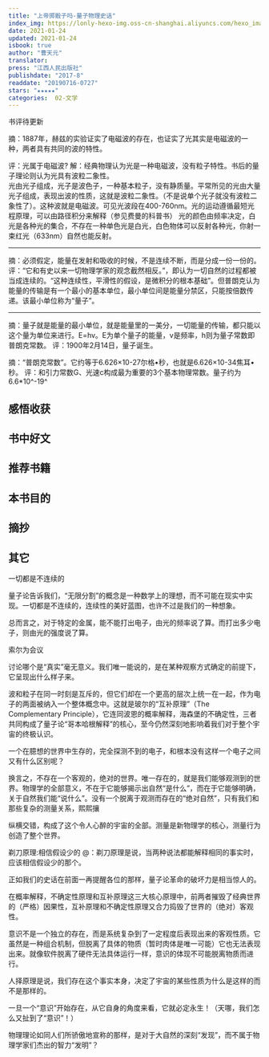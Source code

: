```yaml
---
title: "上帝掷骰子吗-量子物理史话"
index_img: https://lonly-hexo-img.oss-cn-shanghai.aliyuncs.com/hexo_images/上帝掷骰子吗-量子物理史话/1653834442422.png
date: 2021-01-24
updated: 2021-01-24
isbook: true
author: "曹天元"
translator: 
press: "江⻄人⺠出版社"
publishdate: "2017-8"
readdate: "20190716-0727"
stars: "★★★★★" 
categories:  02-文学
---
```


书评待更新
<!--more-->

摘：1887年，赫兹的实验证实了电磁波的存在，也证实了光其实是电磁波的一种，两者具有共同的波的特性。  

评：光属于电磁波?
解：经典物理认为光是一种电磁波，没有粒子特性。书后的量子理论则认为光具有波粒二象性。  
光由光子组成，光子是波色子，一种基本粒子，没有静质量。平常所见的光由大量光子组成，表现出波的性质，这就是波粒二象性。（不是说单个光子就没有波粒二象性了）。这种波就是电磁波。可见光波段在400-760nm。光的运动遵循最短光程原理，可以由路径积分来解释（参见费曼的科普书）
光的颜色由频率决定，白光是各种光的集合，不存在一种单色光是白光，白色物体可以反射各种光，你射一束红光（633nm）自然也能反射。


----------

摘：必须假定，能量在发射和吸收的时候，不是连续不断，而是分成一份一份的。
评：“它和有史以来一切物理学家的观念截然相反。”，即认为一切自然的过程都被当成连续的。“这种连续性，平滑性的假设，是微积分的根本基础”。但普朗克认为能量的传输是有一个最小的基本单位，最小单位间是能量分禁区，只能按倍数传递。该最小单位称为“量子”。

----------

摘：量子就是能量的最小单位，就是能量里的一美分，一切能量的传输，都只能以这个量为单位来进行。E=hv。E为单个量子的能量，v是频率，h则为量子常数即普朗克常数。
评：1900年2月14日，量子诞生。

摘：“普朗克常数”。它约等于6.626×10-27尔格•秒，也就是6.626×10-34焦耳•秒。
评：和引力常数G、光速c构成最为重要的3个基本物理常数。量子约为6.6\*10^-19^



## 感悟收获

<!--more-->

## 书中好文
## 推荐书籍
## 本书目的
## 摘抄
## 其它


一切都是不连续的

量子论告诉我们，“无限分割”的概念是一种数学上的理想，而不可能在现实中实现。一切都是不连续的，连续性的美好蓝图，也许不过是我们的一种想象。

总而言之，对于特定的金属，能不能打出电子，由光的频率说了算。而打出多少电子，则由光的强度说了算。

索尔为会议



讨论哪个是“真实”毫无意义。我们唯一能说的，是在某种观察方式确定的前提下，它呈现出什么样子来。

波和粒子在同一时刻是互斥的，但它们却在一个更高的层次上统一在一起，作为电子的两面被纳入一个整体概念中。这就是玻尔的“互补原理”（The Complementary Principle），它连同波恩的概率解释，海森堡的不确定性，三者共同构成了量子论“哥本哈根解释”的核心，至今仍然深刻地影响着我们对于整个宇宙的终极认识。

一个在臆想的世界中生存的，完全探测不到的电子，和根本没有这样一个电子之间又有什么区别呢？

 换言之，不存在一个客观的，绝对的世界。唯一存在的，就是我们能够观测到的世界。物理学的全部意义，不在于它能够揭示出自然“是什么”，而在于它能够明确，关于自然我们能“说什么”。没有一个脱离于观测而存在的“绝对自然”，只有我们和那些复杂的测量关系，熙熙攘

纵横交错，构成了这个令人心醉的宇宙的全部。测量是新物理学的核心，测量行为创造了整个世界。

剃刀原理:相信假设少的
@：剃刀原理是说，当两种说法都能解释相同的事实时，应该相信假设少的那个。

正如我们的史话在前面一再提醒各位的那样，量子论革命的破坏力是相当惊人的。

在概率解释，不确定性原理和互补原理这三大核心原理中，前两者摧毁了经典世界的（严格）因果性，互补原理和不确定性原理又合力捣毁了世界的（绝对）客观性。

意识不是一个独立的存在，而是系统复杂到了一定程度后表现出来的客观性质。它虽然是一种组合机制，但脱离了具体的物质（暂时肉体是唯一可能）它也无法表现出来。就像软件脱离了硬件无法具体运行一样，意识的体现不可能脱离物质而进行。

人择原理是说，我们存在这个事实本身，决定了宇宙的某些性质为什么是这样的而不是那样的。

一旦一个“意识”开始存在，从它自身的角度来看，它就必定永生！（天哪，我们怎么又扯到了“意识”！）

物理理论如同人们所骄傲地宣称的那样，是对于大自然的深刻“发现”，而不属于物理学家们杰出的智力“发明”？


